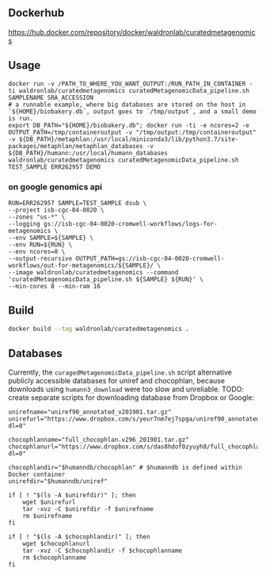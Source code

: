 ## Dockerhub

https://hub.docker.com/repository/docker/waldronlab/curatedmetagenomics

## Usage

```
docker run -v /PATH_TO_WHERE_YOU_WANT_OUTPUT:/RUN_PATH_IN_CONTAINER -ti waldronlab/curatedmetagenomics curatedMetagenomicData_pipeline.sh SAMPLENAME SRA_ACCESSION
# a runnable example, where big databases are stored on the host in `${HOME}/biobakery.db`, output goes to `/tmp/output`, and a small demo is run.
export DB_PATH="${HOME}/biobakery.db"; docker run -ti -e ncores=2 -e OUTPUT_PATH=/tmp/containeroutput -v "/tmp/output:/tmp/containeroutput" -v ${DB_PATH}/metaphlan:/usr/local/miniconda3/lib/python3.7/site-packages/metaphlan/metaphlan_databases -v ${DB_PATH}/humann:/usr/local/humann_databases waldronlab/curatedmetagenomics curatedMetagenomicData_pipeline.sh TEST_SAMPLE ERR262957 DEMO
```

### on google genomics api

```
RUN=ERR262957 SAMPLE=TEST_SAMPLE dsub \
--project isb-cgc-04-0020 \
--zones "us-*" \
--logging gs://isb-cgc-04-0020-cromwell-workflows/logs-for-metagenomics \
--env SAMPLE=${SAMPLE} \
--env RUN=${RUN} \
--env ncores=8 \
--output-recursive OUTPUT_PATH=gs://isb-cgc-04-0020-cromwell-workflows/out-for-metagenomics/${SAMPLE}/ \
--image waldronlab/curatedmetagenomics --command 'curatedMetagenomicData_pipeline.sh ${SAMPLE} ${RUN}' \
--min-cores 8 --min-ram 16
```

## Build

```sh
docker build --tag waldronlab/curatedmetagenomics .
```

## Databases

Currently, the `curagedMetagenomicData_pipeline.sh` script alternative publicly accessible databases for uniref and chocophlan, because downloads using `humann3_download` were too slow and unreliable. TODO: create separate scripts for downloading database from Dropbox or Google:

```
unirefname="uniref90_annotated_v201901.tar.gz"
unirefurl="https://www.dropbox.com/s/yeur7nm7ej7spga/uniref90_annotated_v201901.tar.gz?dl=0"

chocophlanname="full_chocophlan.v296_201901.tar.gz"
chocophlanurl="https://www.dropbox.com/s/das8hdof0zyuyh8/full_chocophlan.v296_201901.tar.gz?dl=0"

chocophlandir="$humanndb/chocophlan" # $humanndb is defined within Docker container
unirefdir="$humanndb/uniref"

if [ ! "$(ls -A $unirefdir)" ]; then
    wget $unirefurl
    tar -xvz -C $unirefdir -f $unirefname
    rm $unirefname
fi

if [ ! "$(ls -A $chocophlandir)" ]; then
    wget $chocophlanurl
    tar -xvz -C $chocophlandir -f $chocophlanname
    rm $chocophlanname
fi
```
